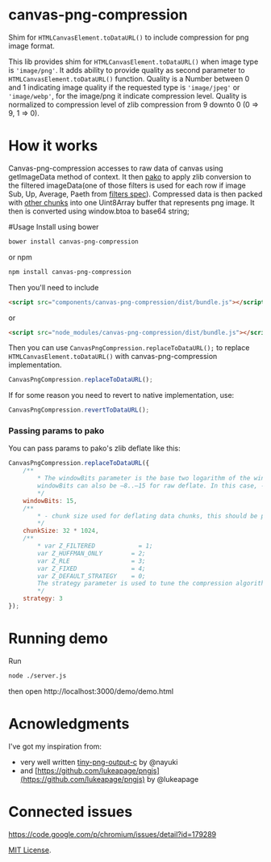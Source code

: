 # canvas-png-compression
Shim for `HTMLCanvasElement.toDataURL()` to include compression for png image format.

This lib provides shim for `HTMLCanvasElement.toDataURL()` when image type is `'image/png'`. It adds ability to 
provide quality as second parameter to `HTMLCanvasElement.toDataURL()` function. Quality is a Number between 0 and 1 
indicating image quality if the requested type is `'image/jpeg'` or `'image/webp'`, for the image/png it indicate compression level.
Quality is normalized to compression level of zlib compression from 9 downto 0 (0 => 9, 1 => 0).  

# How it works 
Canvas-png-compression accesses to raw data of canvas using getImageData method of context. 
It then [pako](https://github.com/nodeca/pako) to apply zlib conversion to the filtered 
imageData(one of those filters is used for each row if image Sub, Up, Average, Paeth from 
[filters spec](ttp://www.w3.org/TR/PNG-Filters.html)). Compressed data is then packed with 
[other chunks](http://www.w3.org/TR/PNG-Chunks.html) into one Uint8Array buffer that represents
png image. It then is converted using window.btoa to base64 string;

#Usage
Install using bower
```sh
bower install canvas-png-compression
```
or npm
```sh
npm install canvas-png-compression
```

Then you'll need to include 
```html
<script src="components/canvas-png-compression/dist/bundle.js"></script>
```
or
```html
<script src="node_modules/canvas-png-compression/dist/bundle.js"></script>
```
 
Then you can use `CanvasPngCompression.replaceToDataURL();` to replace `HTMLCanvasElement.toDataURL()` with canvas-png-compression implementation.
```js
CanvasPngCompression.replaceToDataURL();
``` 

If for some reason you need to revert to native implementation, use:
```js
CanvasPngCompression.revertToDataURL();
``` 

### Passing params to pako 
You can pass params to pako's zlib deflate like this:
```js
CanvasPngCompression.replaceToDataURL({
    /**
        * The windowBits parameter is the base two logarithm of the window size (the size of the history buffer). It should be in the range 8..15 for this version of the library. Larger values of this parameter result in better compression at the expense of memory usage. The default value is 15 if deflateInit is used instead.
        windowBits can also be –8..–15 for raw deflate. In this case, -windowBits determines the window size. deflate() will then generate raw deflate data with no zlib header or trailer, and will not compute an adler32 check value.
        */
    windowBits: 15,
    /**
        * - chunk size used for deflating data chunks, this should be power of 2 and must not be less than 256 and more than 32*1024
        */
    chunkSize: 32 * 1024,
    /**
        * var Z_FILTERED            = 1;
        var Z_HUFFMAN_ONLY        = 2;
        var Z_RLE                 = 3;
        var Z_FIXED               = 4;
        var Z_DEFAULT_STRATEGY    = 0;
        The strategy parameter is used to tune the compression algorithm. Use the value Z_DEFAULT_STRATEGY for normal data, Z_FILTERED for data produced by a filter (or predictor), Z_HUFFMAN_ONLY to force Huffman encoding only (no string match), or Z_RLE to limit match distances to one (run-length encoding). Filtered data consists mostly of small values with a somewhat random distribution. In this case, the compression algorithm is tuned to compress them better. The effect of Z_FILTERED is to force more Huffman coding and less string matching; it is somewhat intermediate between Z_DEFAULT_STRATEGY and Z_HUFFMAN_ONLY. Z_RLE is designed to be almost as fast as Z_HUFFMAN_ONLY, but give better compression for PNG image data. The strategy parameter only affects the compression ratio but not the correctness of the compressed output even if it is not set appropriately. Z_FIXED prevents the use of dynamic Huffman codes, allowing for a simpler decoder for special applications.
        */
    strategy: 3
});
```

# Running demo
Run
```sh
node ./server.js
```
then open http://localhost:3000/demo/demo.html

# Acnowledgments 
I've got my inspiration from:
 * very well written [tiny-png-output-c](http://www.nayuki.io/page/tiny-png-output-c) by @nayuki
 * and [https://github.com/lukeapage/pngjs](https://github.com/lukeapage/pngjs) by @lukeapage

# Connected issues
https://code.google.com/p/chromium/issues/detail?id=179289

[MIT License](http://opensource.org/licenses/mit-license.php).